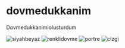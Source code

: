 # dovmedukkanim
Dovmedukkanimiolusturdum

![siyahbeyaz](https://github.com/yusftattoo/dovmedukkanim/assets/125067190/6bd56585-a74c-4b24-8d75-08b29f4bdbc8)
![renklidovme](https://github.com/yusftattoo/dovmedukkanim/assets/125067190/be81810b-004f-4358-843f-91afec756e91)
![portre](https://github.com/yusftattoo/dovmedukkanim/assets/125067190/22713b5f-87af-4f4a-8e01-9a8cb0dbce77)
![cizgi](https://github.com/yusftattoo/dovmedukkanim/assets/125067190/655adb06-c6e5-49e7-a978-a349b27bac88)
